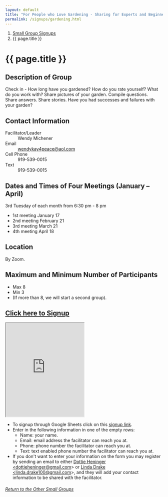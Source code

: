 ```yaml
---
layout: default
title: "For People who Love Gardening - Sharing for Experts and Beginners (by Zoom)"
permalink: /signups/gardening.html
---
```

<nav aria-label="breadcrumb">
  <ol class="breadcrumb">
      <li class="breadcrumb-item"><a class="noIcon" href="{{ site.baseurl }}/small-groups.html">Small Group Signups</a></li>
      <li class="breadcrumb-item active" aria-current="page">{{ page.title }}</li>
  </ol>
</nav>

# {{ page.title }}

## Description of Group
Check in - How long have you gardened? How do you rate yourself? What do you 
work with? Share pictures of your garden. Compile questions.  
Share answers. Share stories. Have you had successes and failures with 
your garden?

## Contact Information
<dl> 
  <dt>Facilitator/Leader</dt>
  <dd>Wendy Michener</dd>
  <dt>Email</dt>
  <dd><a href="mailto:wendykay4peace@aol.com">wendykay4peace@aol.com</a></dd>
  <dt>Cell Phone</dt>
  <dd>919-539-0015</dd>
  <dt>Text</dt>
  <dd>919-539-0015</dd>
</dl>

## Dates and Times of Four Meetings (January – April)
3rd Tuesday of each month from 6:30 pm - 8 pm

- 1st meeting January 17
- 2nd meeting February 21
- 3rd meeting March 21
- 4th meeting April 18

## Location
By Zoom.

## Maximum and Minimum Number of Participants
- Max 8
- Min 3
- (If more than 8, we will start a second group).

## [Click here to Signup](https://docs.google.com/spreadsheets/d/1eoVbeAtNKUk8bddU8P58Cf5UIR6_-tRpozMOPuBK_Ww/edit?usp=sharing)

<div>
  <iframe src="https://docs.google.com/spreadsheets/d/e/2PACX-1vROQ23YkVh_aUTfRRSjot3v94sLNeKHQq8gtI3JT_n8dVHdmtYGhWWgB9WsSq79ueYtzbxEabIu84VZ/pubhtml?gid=198606566&amp;single=true&amp;widget=true&amp;headers=false&amp;range=A2:B11"
  width="250px"
  height="300px">
</iframe>
</div>

- To signup through Google Sheets click on this [signup link](https://docs.google.com/spreadsheets/d/1eoVbeAtNKUk8bddU8P58Cf5UIR6_-tRpozMOPuBK_Ww/edit?usp=sharing).
- Enter in the following information in one of the empty rows:
  - Name: your name.
  - Email: email address the facilitator can reach you at.
  - Phone: phone number the facilitator can reach you at.
  - Text: text enabled phone number the facilitator can reach you at.
- If you don't want to enter your information on the form you may register by 
  sending an email to either <a href='mailto:dottieheninger@gmail.com'>Dottie Heninger &lt;dottieheninger@gmail.com&gt;</a> or 
  <a href='mailto:linda.drake100@gmail.com'>Linda Drake &lt;linda.drake100@gmail.com&gt;</a>, and they will add 
  your contact information to be shared with the facilitator.

<div class="text-center">
  <h6><a href="{{ site.baseurl }}/small-groups.html">Return to the Other Small Groups</a></h6>
</div>
